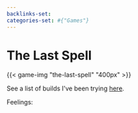 ```yaml
---
backlinks-set: 
categories-set: #{"Games"}
---
```

# The Last Spell

{{< game-img "the-last-spell" "400px" >}}

See a list of builds I've been trying
[here](https://docs.google.com/spreadsheets/d/13US-cBIVxUAL-1zVdOoe4KIK1wlPFvaP9MbOxc6o0XQ/edit?usp=sharing).

Feelings:
